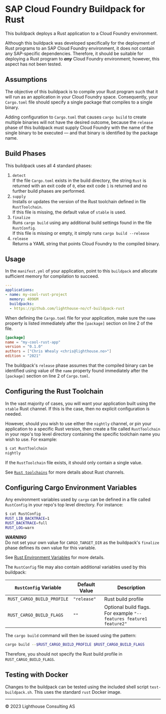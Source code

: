 # SAP Cloud Foundry Buildpack for Rust

This buildpack deploys a Rust application to a Cloud Foundry environment.

Although this buildpack was developed specifically for the deployment of Rust programs to an SAP Cloud Foundry environment, it does not contain any SAP-specific dependencies.
Therefore, it should be suitable for deploying a Rust program to ***any*** Cloud Foundry environment; however, this aspect has not been tested.

## Assumptions

The objective of this buildpack is to compile your Rust program such that it will run as an application in your Cloud Foundry space.
Consequently, your `Cargo.toml` file should specify a single package that compiles to a single binary.

Adding configuration to `Cargo.toml` that causes `cargo build` to create multiple binaries will not have the desired outcome, because the `release` phase of this buildpack must supply Cloud Foundry with the name of the single binary to be executed &mdash; and that binary is identified by the package name.

## Build Phases

This buildpack uses all 4 standard phases:

1. `detect`<br>If the file `Cargo.toml` exists in the build directory, the string `Rust` is returned with an exit code of `0`, else exit code `1` is returned and no further build phases are performed.
1. `supply`<br>Installs or updates the version of the Rust toolchain defined in file `RustToolchain`.<br>If this file is missing, the default value of `stable` is used.
1. `finalize`<br>Runs `cargo build` using any additional build settings found in the file `RustConfig`.<br>If this file is missing or empty, it simply runs `cargo build --release`
1. `release`<br>Returns a YAML string that points Cloud Foundry to the compiled binary.

## Usage

In the `manifest.yml` of your application, point to this `buildpack` and allocate sufficient memory for compilation to succeed.

```yaml
---
applications:
- name: my-cool-rust-project
  memory: 4096M
  buildpacks:
  - https://github.com/lighthouse-no/cf-buildpack-rust
```

When defining the `Cargo.toml` file for your application, make sure the `name` property is listed immediately after the `[package]` section on line 2 of the file.

```toml
[package]
name = "my-cool-rust-app"
version = "0.1.0"
authors = ["Chris Whealy <chris@lighthouse.no>"]
edition = "2021"

```

The buildpack's `release` phase assumes that the compiled binary can be identified using value of the `name` property found immediately after the `[package]` section on line 2 of `Cargo.toml`.

## Configuring the Rust Toolchain

In the vast majority of cases, you will want your application built using the `stable` Rust channel.
If this is the case, then no explicit configuration is needed.

However, should you wish to use either the `nightly` channel, or pin your application to a specific Rust version, then create a file called `RustToolchain` in your repo's top level directory containing the specific toolchain name you wish to use.
For example:

```sh
$ cat RustToolchain
nightly
```

If the `RustToolchain` file exists, it should only contain a single value.

See [`Rust toolchains`](https://rust-lang.github.io/rustup/concepts/toolchains.html) for more details about Rust channels.

## Configuring Cargo Environment Variables

Any environment variables used by `cargo` can be defined in a file called `RustConfig` in your repo's top level directory.
For instance:

```sh
$ cat RustConfig
RUST_LIB_BACKTRACE=1
RUST_BACKTRACE=full
RUST_LOG=warn
```

***WARNING***<br>
Do not set your own value for `CARGO_TARGET_DIR` as the buildpack's `finalize` phase defines its own value for this variable.

See [Rust Environment Variables](https://doc.rust-lang.org/cargo/reference/environment-variables.html) for more details.

The `RustConfig` file may also contain additional variables used by this buildpack:

| `RustConfig` Variable | Default Value | Description
|---|---|---
| `RUST_CARGO_BUILD_PROFILE` | `"release"` | Rust build profile
| `RUST_CARGO_BUILD_FLAGS` | `""` | Optional build flags.<br>For example `"--features feature1 feature2"`

The `cargo build` command will then be issued using the pattern:

```sh
cargo build --$RUST_CARGO_BUILD_PROFILE $RUST_CARGO_BUILD_FLAGS
```

Therefore, you should not specify the Rust build profile in `RUST_CARGO_BUILD_FLAGS`.

## Testing with Docker

Changes to the buildpack can be tested using the included shell script `test-buildpack.sh`.
This uses the standard `rust` Docker image.

-----
&copy; 2023 Lighthouse Consulting AS
